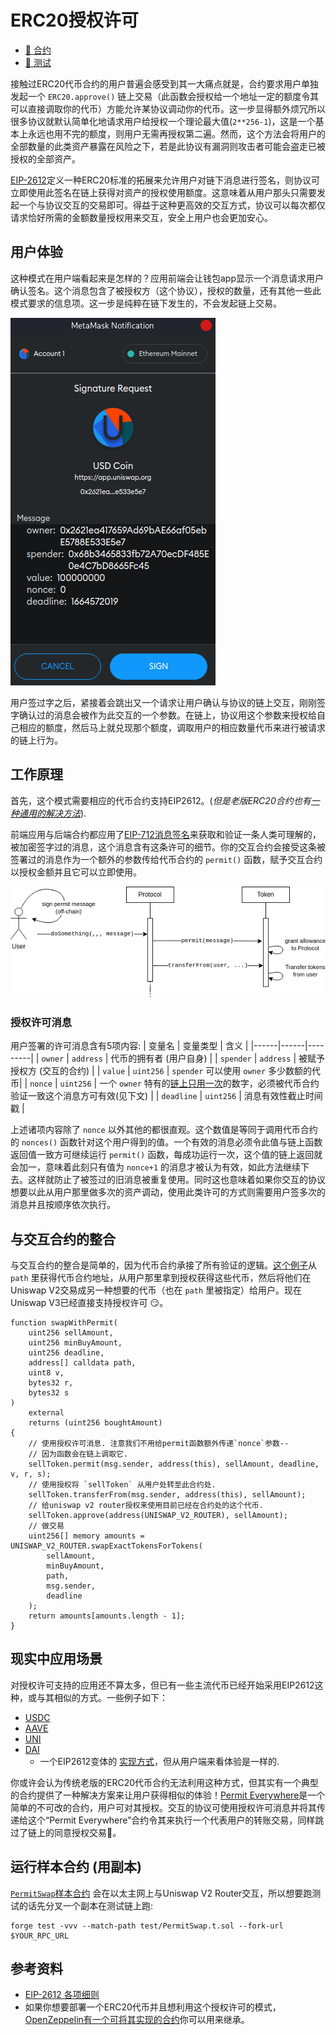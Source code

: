 # ERC20授权许可

- [📜 合约](./PermitSwap.sol)
- [🐞 测试](../../test/PermitSwap.t.sol)

接触过ERC20代币合约的用户普遍会感受到其一大痛点就是，合约要求用户单独发起一个 `ERC20.approve()` 链上交易（此函数会授权给一个地址一定的额度令其可以直接调取你的代币）方能允许某协议调动你的代币。这一步显得额外烦冗所以很多协议就默认简单化地请求用户给授权一个理论最大值(`2**256-1`)，这是一个基本上永远也用不完的额度，则用户无需再授权第二遍。然而，这个方法会将用户的全部数量的此类资产暴露在风险之下，若是此协议有漏洞则攻击者可能会盗走已被授权的全部资产。

[EIP-2612](https://eips.ethereum.org/EIPS/eip-2612)定义一种ERC20标准的拓展来允许用户对链下消息进行签名，则协议可立即使用此签名在链上获得对资产的授权使用额度。这意味着从用户那头只需要发起一个与协议交互的交易即可。得益于这种更高效的交互方式，协议可以每次都仅请求恰好所需的金额数量授权用来交互，安全上用户也会更加安心。

## 用户体验
这种模式在用户端看起来是怎样的？应用前端会让钱包app显示一个消息请求用户确认签名。这个消息包含了被授权方（这个协议），授权的数量，还有其他一些此模式要求的信息项。这一步是纯粹在链下发生的，不会发起链上交易。

![metamask permit sign prompt](./metamask-permit-sign-prompt.png)

用户签过字之后，紧接着会跳出又一个请求让用户确认与协议的链上交互，刚刚签字确认过的消息会被作为此交互的一个参数。在链上，协议用这个参数来授权给自己相应的额度，然后马上就兑现那个额度，调取用户的相应数量代币来进行被请求的链上行为。

## 工作原理
首先，这个模式需要相应的代币合约支持EIP2612。(*但是老版ERC20合约也有[一种通用的解决方法](#real-world-support)*).

前端应用与后端合约都应用了[EIP-712消息签名](../eip712-signed-messages)来获取和验证一条人类可理解的，被加密签字过的消息，这个消息含有这条许可的细节。你的交互合约会接受这条被签署过的消息作为一个额外的参数传给代币合约的 `permit()` 函数，赋予交互合约以授权金额并且它可以立即使用。

![contract flow](./permit-flow.png)

### 授权许可消息
用户签署的许可消息含有5项内容:
| 变量名 | 变量类型 | 含义 |
|------|------|---------|
| `owner` | `address` | 代币的拥有者 (用户自身) |
| `spender` | `address` | 被赋予授权方 (交互的合约) |
| `value` | `uint256` | `spender` 可以使用 `owner` 多少数额的代币|
| `nonce` | `uint256` | 一个 `owner` 特有的[链上只用一次](#the-nonce)的数字，必须被代币合约验证一致这个消息方可有效(见下文) |
|  `deadline` | `uint256` | 消息有效性截止时间戳 |

上述诸项内容除了 `nonce` 以外其他的都很直观。这个数值是等同于调用代币合约的 `nonces()` 函数针对这个用户得到的值。一个有效的消息必须令此值与链上函数返回值一致方可继续运行 `permit()` 函数，每成功运行一次，这个值的链上返回就会加一，意味着此刻只有值为 `nonce+1` 的消息才被认为有效，如此方法继续下去。这样就防止了被签过的旧消息被重复使用。同时这也意味着如果你交互的协议想要以此从用户那里做多次的资产调动，使用此类许可的方式则需要用户签多次的消息并且按顺序依次执行。

## 与交互合约的整合
与交互合约的整合是简单的，因为代币合约承接了所有验证的逻辑。[这个例子]((./PermitSwap.sol))从 `path` 里获得代币合约地址，从用户那里拿到授权获得这些代币，然后将他们在Uniswap V2交易成另一种想要的代币（也在 `path` 里被指定）给用户。现在Uniswap V3已经直接支持授权许可 😏。

```solidity
function swapWithPermit(
    uint256 sellAmount,
    uint256 minBuyAmount,
    uint256 deadline,
    address[] calldata path,
    uint8 v,
    bytes32 r,
    bytes32 s
)
    external
    returns (uint256 boughtAmount)
{
    // 使用授权许可消息. 注意我们不用给permit函数额外传递`nonce`参数--
    // 因为函数会在链上调取它.
    sellToken.permit(msg.sender, address(this), sellAmount, deadline, v, r, s);
    // 使用授权将 `sellToken` 从用户处转至此合约处.
    sellToken.transferFrom(msg.sender, address(this), sellAmount);
    // 给uniswap v2 router授权来使用目前已经在合约处的这个代币.
    sellToken.approve(address(UNISWAP_V2_ROUTER), sellAmount);
    // 做交易
    uint256[] memory amounts = UNISWAP_V2_ROUTER.swapExactTokensForTokens(
        sellAmount,
        minBuyAmount,
        path,
        msg.sender,
        deadline
    );
    return amounts[amounts.length - 1];
}
```

## 现实中应用场景
对授权许可支持的应用还不算太多，但已有一些主流代币已经开始采用EIP2612这种，或与其相似的方式。一些例子如下：
- [USDC](https://etherscan.io/token/0xa0b86991c6218b36c1d19d4a2e9eb0ce3606eb48#code)
- [AAVE](https://etherscan.io/token/0x7fc66500c84a76ad7e9c93437bfc5ac33e2ddae9#code)
- [UNI](https://etherscan.io/token/0x1f9840a85d5af5bf1d1762f925bdaddc4201f984#code)
- [DAI](https://etherscan.io/token/0x6b175474e89094c44da98b954eedeac495271d0f#code)
    - 一个EIP2612变体的 [实现方式]((https://github.com/makerdao/developerguides/blob/master/dai/how-to-use-permit-function/how-to-use-permit-function.md))，但从用户端来看体验是一样的.

你或许会认为传统老版的ERC20代币合约无法利用这种方式，但其实有一个典型的合约提供了一种解决方案来让用户获得相似的体验！[Permit Everywhere](https://github.com/merklejerk/permit-everywhere)是一个简单的不可改的合约，用户可对其授权。交互的协议可使用授权许可消息并将其传递给这个“Permit Everywhere”合约令其来执行一个代表用户的转账交易，同样跳过了链上的同意授权交易🤯。

## 运行样本合约 (用副本)
[`PermitSwap`样本合约](./PermitSwap.sol) 会在以太主网上与Uniswap V2 Router交互，所以想要跑测试的话先分叉一个副本在测试链上跑:

```
forge test -vvv --match-path test/PermitSwap.t.sol --fork-url $YOUR_RPC_URL
```

## 参考资料
- [EIP-2612 各项细则](https://eips.ethereum.org/EIPS/eip-2612)
- 如果你想要部署一个ERC20代币并且想利用这个授权许可的模式，[OpenZeppelin有一个可将其实现的合约](https://github.com/OpenZeppelin/openzeppelin-contracts/blob/master/contracts/token/ERC20/extensions/draft-ERC20Permit.sol)你可以用来继承。
